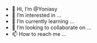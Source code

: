 - 👋 Hi, I’m @Yoniasy
- 👀 I’m interested in ...
- 🌱 I’m currently learning ...
- 💞️ I’m looking to collaborate on ...
- 📫 How to reach me ...

<!---
Yoniasy/Yoniasy is a ✨ special ✨ repository because its `README.md` (this file) appears on your GitHub profile.
You can click the Preview link to take a look at your changes.
--->
